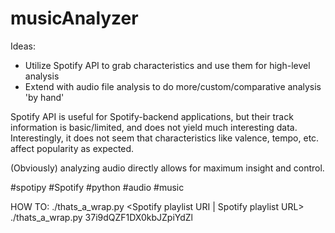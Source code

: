 # musicAnalyzer

Ideas:
- Utilize Spotify API to grab characteristics and use them for high-level analysis
- Extend with audio file analysis to do more/custom/comparative analysis 'by hand'

Spotify API is useful for Spotify-backend applications, but their track information is basic/limited, and does not yield much interesting data.
Interestingly, it does not seem that characteristics like valence, tempo, etc. affect popularity as expected.

(Obviously) analyzing audio directly allows for maximum insight and control.

#spotipy
#Spotify
#python
#audio
#music

HOW TO:
./thats_a_wrap.py <Spotify playlist URI | Spotify playlist URL>
./thats_a_wrap.py 37i9dQZF1DX0kbJZpiYdZl
